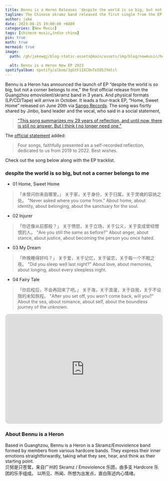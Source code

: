 ```yaml
---
title: Bennu is a Heron Releases 'despite the world is so big, but not a corner belongs to me' EP
tagline: The Chinese skramz band released the first single from the EP, "Home, Sweet Home", earlier 
author: jake
date: 2023-06-25 19:00:00 +0800
categories: [New Music]
tags: [chinese music,indie china]
pin: true
math: true
mermaid: true
image:
  path: /gh/jakewqj/blog-static-assets@main/assets/img/blog/newmusic/heron-is-a-heron-ep-2023.jpg
  
  alt: Bennu is a Heron New EP 2023
spotifyalbum: spotify/album/3qGtF1IXCOnTeIO5JYmlcl
---
```


Bennu is a Heron has announced the launch of EP “despite the world is so big, but not a corner belongs to me,” the first official release from the Guangzhou emoviolent/skramz band in 3 years. And physical formats (LP/CD/Tape)  will arrive in October. It leads a four-track EP, “Home, Sweet Home” released on June 20th via [Sango Records](https://sangorecords.thebase.in/). The song was fisrtly shared by Jinbo, band leader and the vocal, who said in a social statement, 
> ["This song summarizes my 29 years of reflection, and until now, there is still no answer. But I think I no longer need one."](/ "这首歌概括了我29年的总结，至今仍无答案，但我想已经不需要了。")  

The [official statement](https://sangorecords.bandcamp.com/album/despite-the-world-is-so-big-but-not-a-corner-belongs-to-me) added:  

> Four songs, faithfully presented as a self-recorded reflection, dedicated to us from 2019 to 2022. Best wishes.  

Check out the song below along with the EP tracklist.  


### despite the world is so big, but not a corner belongs to me
- 01 Home, Sweet Home 
> 「未曾问你来自哪里。」
关于家，关于身份，关于归属，关于灵魂的容纳之处。
"Never asked where you come from."
About home, about identity, about belonging, about the sanctuary for the soul.

- 02 Injurer 
> 「你还像从前那般？」
关于愤怒，关于立场，关于公义，关于变成曾经憎恨的人。
"Are you still the same as before?"
About anger, about stance, about justice, about becoming the person you once hated.

- 03 My Dream 
> 「昨晚睡得好吗？」
关于爱，关于记忆，关于留恋，关于每一个不眠之夜。
"Did you sleep well last night?"
About love, about memories, about longing, about every sleepless night.

- 04 Fairy Tale
> 「你启程后，不会再回来了吧。」
关于海，关于浪漫，关于自我，关于不设限的未知旅程。
"After you set off, you won't come back, will you?"
About the sea, about romance, about self, about the boundless journey of the unknown.

<iframe style="border-radius:12px" src="https://open.spotify.com/embed/album/3qGtF1IXCOnTeIO5JYmlcl?utm_source=generator" width="100%" height="352" frameBorder="0" allowfullscreen="" allow="autoplay; clipboard-write; encrypted-media; fullscreen; picture-in-picture" loading="lazy"></iframe>

### About Bennu is a Heron
Based in Guanghzou, Bennu is a Heron is a Skramz/Emoviolence band formed by members from various hardcore bands. They express their inner emotions straightforwardly, taking what they see, hear, and think as their starting point.
<br>
贝努是只苍鹭，来自广州的 Skramz / Emoviolence 乐团，由多支 Hardcore 乐团的乐手组成。 以所见、所闻、所想为出发点，直白陈述内心情绪。
